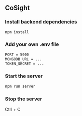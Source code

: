 ## CoSight

### Install backend dependencies

```bash
npm install
```

### Add your own .env file

```bash
PORT = 5000
MONGODB_URL = ...
TOKEN_SECRET = ...
```
### Start the server

```bash
npm run server
```

### Stop the server

Ctrl + C